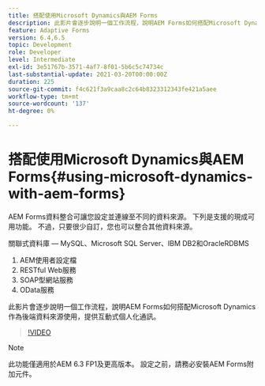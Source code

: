 ```yaml
---
title: 搭配使用Microsoft Dynamics與AEM Forms
description: 此影片會逐步說明一個工作流程，說明AEM Forms如何搭配Microsoft Dynamics作為後端資料來源使用，提供互動式個人化通訊。
feature: Adaptive Forms
version: 6.4,6.5
topic: Development
role: Developer
level: Intermediate
exl-id: 3e51767b-3571-4af7-8f01-5b6c5c74734c
last-substantial-update: 2021-03-20T00:00:00Z
duration: 225
source-git-commit: f4c621f3a9caa8c2c64b8323312343fe421a5aee
workflow-type: tm+mt
source-wordcount: '137'
ht-degree: 0%

---
```


# 搭配使用Microsoft Dynamics與AEM Forms{#using-microsoft-dynamics-with-aem-forms}

AEM Forms資料整合可讓您設定並連線至不同的資料來源。 下列是支援的現成可用功能。 不過，只要很少自訂，您也可以整合其他資料來源。

關聯式資料庫 — MySQL、Microsoft SQL Server、IBM DB2和OracleRDBMS
1. AEM使用者設定檔
1. RESTful Web服務
1. SOAP型網站服務
1. OData服務

此影片會逐步說明一個工作流程，說明AEM Forms如何搭配Microsoft Dynamics作為後端資料來源使用，提供互動式個人化通訊。

>[!VIDEO](https://video.tv.adobe.com/v/20971?quality=12&learn=on)

>[!NOTE]
>
>此功能僅適用於AEM 6.3 FP1及更高版本。 設定之前，請務必安裝AEM Forms附加元件。
